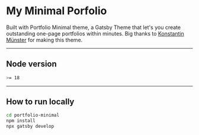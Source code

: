 # My Minimal Porfolio


Built with Portfolio Minimal theme, a Gatsby Theme that let's you create outstanding one-page portfolios within minutes. 
Big thanks to [Konstantin Münster](https://github.com/konstantinmuenster/gatsby-theme-portfolio-minimal) for making this theme.


---

## Node version

```sh
>= 18
```
---
## How to run locally

   ```sh
   cd portfolio-minimal
   npm install
   npx gatsby develop
   ```


